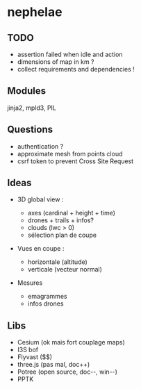 # nephelae

## TODO

- assertion failed when idle and action
- dimensions of map in km ?
- collect requirements and dependencies !


## Modules 

jinja2, mpld3, PIL

## Questions

-   authentication ?
-   approximate mesh from points cloud
-   csrf token to prevent Cross Site Request

## Ideas

-   3D global view :

    -   axes (cardinal + height + time)
    -   drones + trails + infos?
    -   clouds (lwc > 0)
    -   sélection plan de coupe

-   Vues en coupe :

    -   horizontale (altitude)
    -   verticale (vecteur normal)

-   Mesures

    -   emagrammes
    -   infos drones

## Libs

-   Cesium (ok mais fort couplage maps)
-   I3S bof
-   Flyvast (\$\$)
-   three.js (pas mal, doc++)
-   Potree (open source, doc--, win--)
-   PPTK
